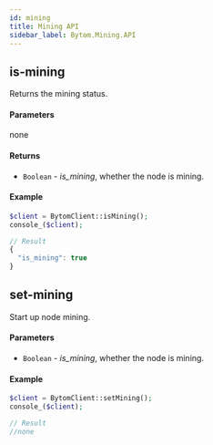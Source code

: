 ```yaml
---
id: mining
title: Mining API
sidebar_label: Bytom.Mining.API
---
```


## is-mining

Returns the mining status.

#### Parameters

none

#### Returns


- `Boolean` - *is_mining*, whether the node is mining.

#### Example
```php
$client = BytomClient::isMining();
console_($client);
```
```js
// Result
{
  "is_mining": true
}
```

## set-mining

Start up node mining.

#### Parameters

- `Boolean` - *is_mining*, whether the node is mining.

#### Example
```php
$client = BytomClient::setMining();
console_($client);
```
```js
// Result
//none
```